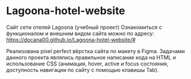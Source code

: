 # Lagoona-hotel-website
Сайт сети отелей Lagoona (учебный проект)
Ознакомиться с функционалом и внешним видом сайта можно по адресу: https://docana00.github.io/Lagoona-hotel-website/#

Реализована pixel perfect вёрстка сайта по макету в Figma. 
Задачами данного проекта являлись правильное написание кода на HTML и использование CSS (анимация, hover, active и focus состояния, доступность навигации по сайту с помощью клавишы Tab).


